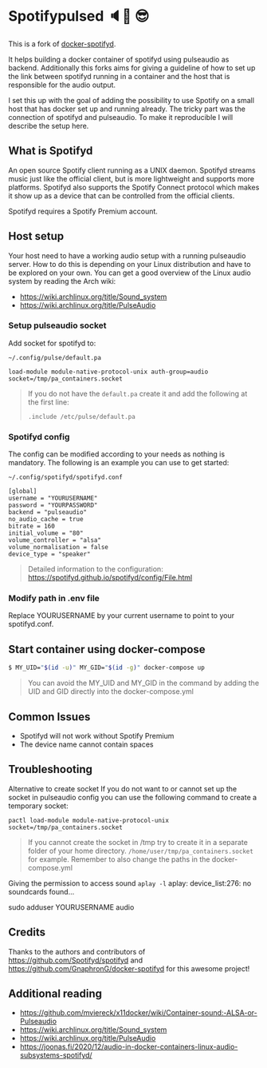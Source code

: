 # Spotifypulsed :speaker::musical_note: :sunglasses:
This is a fork of [docker-spotifyd](https://github.com/GnaphronG/docker-spotifyd).

It helps building a docker container of spotifyd using pulseaudio as backend.
Additionally this forks aims for giving a guideline of how to set up the
link between spotifyd running in a container and the host that is responsible
for the audio output.

I set this up with the goal of adding the possibility to use Spotify on a small
host that has docker set up and running already. The tricky part was the connection
of spotifyd and pulseaudio. To make it reproducible I will describe the setup here.

## What is Spotifyd
An open source Spotify client running as a UNIX daemon. Spotifyd streams music
just like the official client, but is more lightweight and supports more
platforms. Spotifyd also supports the Spotify Connect protocol which makes it
show up as a device that can be controlled from the official clients.

Spotifyd requires a Spotify Premium account.

## Host setup
Your host need to have a working audio setup with a running pulseaudio server.
How to do this is depending on your Linux distribution and have to be explored
on your own. You can get a good overview of the Linux audio system by reading the
Arch wiki:
- https://wiki.archlinux.org/title/Sound_system
- https://wiki.archlinux.org/title/PulseAudio

### Setup pulseaudio socket
Add socket for spotifyd to: 

`~/.config/pulse/default.pa`

```
load-module module-native-protocol-unix auth-group=audio socket=/tmp/pa_containers.socket
```

> If you do not have the `default.pa` create it and add the following at the first line:
> 
>`.include /etc/pulse/default.pa`

### Spotifyd config
The config can be modified according to your needs as nothing is mandatory. The
following is an example you can use to get started:

`~/.config/spotifyd/spotifyd.conf`
```
[global]
username = "YOURUSERNAME"
password = "YOURPASSWORD"
backend = "pulseaudio"
no_audio_cache = true
bitrate = 160
initial_volume = "80"
volume_controller = "alsa"
volume_normalisation = false
device_type = "speaker"
```
> Detailed information to the configuration:  
> https://spotifyd.github.io/spotifyd/config/File.html

### Modify path in .env file
Replace YOURUSERNAME by your current username to point to your spotifyd.conf.

## Start container using docker-compose
```bash
$ MY_UID="$(id -u)" MY_GID="$(id -g)" docker-compose up
```

> You can avoid the MY_UID and MY_GID in the command by adding the UID and GID
> directly into the docker-compose.yml

## Common Issues
* Spotifyd will not work without Spotify Premium
* The device name cannot contain spaces

## Troubleshooting 
Alternative to create socket
If you do not want to  or cannot set up the socket in pulseaudio config you can
use the following command to create a temporary socket:

`pactl load-module module-native-protocol-unix socket=/tmp/pa_containers.socket`

> If you cannot create the socket in /tmp try to create it in a separate folder
> of your home directory. `/home/user/tmp/pa_containers.socket` for example.
> Remember to also change the paths in the docker-compose.yml

Giving the permission to access sound
`aplay -l`
aplay: device_list:276: no soundcards found...

sudo adduser YOURUSERNAME audio

## Credits
Thanks to the authors and contributors of https://github.com/Spotifyd/spotifyd
and https://github.com/GnaphronG/docker-spotifyd for this awesome project!

## Additional reading
- https://github.com/mviereck/x11docker/wiki/Container-sound:-ALSA-or-Pulseaudio
- https://wiki.archlinux.org/title/Sound_system
- https://wiki.archlinux.org/title/PulseAudio
- https://joonas.fi/2020/12/audio-in-docker-containers-linux-audio-subsystems-spotifyd/
